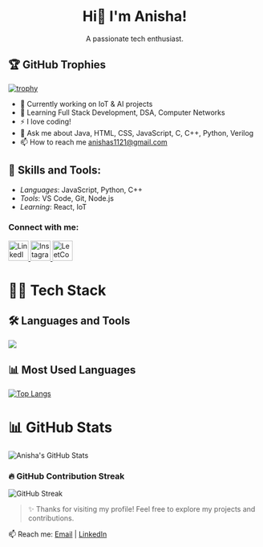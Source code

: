 <h1 align="center">Hi👋 I'm Anisha!</h1>    
<p align="center">A passionate tech enthusiast.</p> 




## 🏆 GitHub Trophies

[![trophy](https://github-profile-trophy.vercel.app/?username=Anisha1121&theme=flat&column=8)](https://github.com/ryo-ma/github-profile-trophy)


- 🔭 Currently working on IoT & AI projects
- 🌱 Learning Full Stack Development, DSA, Computer Networks
- ⚡ I love coding!
- 💬 Ask me about Java, HTML, CSS, JavaScript, C, C++, Python, Verilog
- 📫 How to reach me anishas1121@gmail.com



## 🚀 Skills and Tools:
- *Languages*: JavaScript, Python, C++
- *Tools*: VS Code, Git, Node.js
- *Learning*: React, IoT


<h3>Connect with me:</h3>

<p>
  <a href="https://www.linkedin.com/in/anisha1121/" target="_blank">
    <img src="https://cdn.jsdelivr.net/gh/devicons/devicon/icons/linkedin/linkedin-original.svg" alt="LinkedIn" width="40" height="40"/>
  </a>
 
  <a href="https://www.instagram.com/anisha_dwivedi11/" target="_blank">
    <img src="https://img.icons8.com/fluency/48/instagram-new.png" alt="Instagram" width="40" height="40"/>
  </a>
  
  <a href="https://leetcode.com/u/anishas1121/" target="_blank">
    <img src="https://upload.wikimedia.org/wikipedia/commons/1/19/LeetCode_logo_black.png" alt="LeetCode" width="40" height="40"/>
  </a>
 </p>


# 👩‍💻 Tech Stack

## 🛠️ Languages and Tools
<p align="left">
  <img src="https://skillicons.dev/icons?i=androidstudio,arduino,bootstrap,cpp,css,express,git,html,ai,java,js,kotlin,linux,mongodb,mysql,nextjs,nodejs,opencv,photoshop,php,postman,python,react,redux,tailwind" />
</p>


## 📊 Most Used Languages
[![Top Langs](https://github-readme-stats.vercel.app/api/top-langs/?username=Anisha1121&layout=compact&theme=dark)](https://github.com/Anisha1121)


# 📊 GitHub Stats

![Anisha's GitHub Stats](https://github-readme-stats.vercel.app/api?username=Anisha1121&show_icons=true&theme=dark)


<h3>🔥 GitHub Contribution Streak</h3>

<p>
  <img src="https://github-readme-streak-stats.herokuapp.com/?user=Anisha1121&theme=dark&hide_border=false" alt="GitHub Streak"/>
</p>



> ✨ Thanks for visiting my profile! Feel free to explore my projects and contributions.


📫 Reach me: [Email](mailto:anishas1121@gmail.com) | [LinkedIn](https://linkedin.com/in/anishadwivedi1121)


<!--
**Anisha1121/Anisha1121** is a ✨ _special_ ✨ repository because its `README.md` (this file) appears on your GitHub profile.

Here are some ideas to get you started:

- 🔭 I’m currently working on ...
- 🌱 I’m currently learning ...
- 👯 I’m looking to collaborate on ...
- 🤔 I’m looking for help with ...
- 💬 Ask me about ...
- 📫 How to reach me: ...
- 😄 Pronouns: ...
- ⚡ Fun fact: ...
-->
